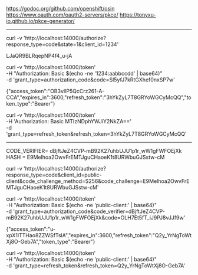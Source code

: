 https://godoc.org/github.com/openshift/osin
https://www.oauth.com/oauth2-servers/pkce/
https://tonyxu-io.github.io/pkce-generator/

---------------------------------------
curl -v 'http://localhost:14000/authorize?response_type=code&state=1&client_id=1234'

LJaQR9BLRqepNP4f4_u-jA

curl -v 'http://localhost:14000/token' \
-H "Authorization: Basic $(echo -ne '1234:aabbccdd' | base64)" \
-d 'grant_type=authorization_code&code=Sl5yfJ7kRtGXhef0nxSP7w'

{"access_token":"OB3vIlP5QcCrz261-A-CCA","expires_in":3600,"refresh_token":"3hYkZyL7T8GRYoWGCyMcQQ","token_type":"Bearer"}


curl -v 'http://localhost:14000/token' \
-H 'Authorization: Basic MTIzNDphYWJiY2NkZA==' \
-d 'grant_type=refresh_token&refresh_token=3hYkZyL7T8GRYoWGCyMcQQ'

--------------------------------------------

CODE_VERIFIER=     dBjftJeZ4CVP-mB92K27uhbUJU1p1r_wW1gFWFOEjXk
HASH =             E9Melhoa2OwvFrEMTJguCHaoeK1t8URWbuGJSstw-cM

curl -v 'http://localhost:14000/authorize?response_type=code&client_id=public-client&code_challenge_method=S256&code_challenge=E9Melhoa2OwvFrEMTJguCHaoeK1t8URWbuGJSstw-cM'

curl -v 'http://localhost:14000/token' \
-H "Authorization: Basic $(echo -ne 'public-client:' | base64)" \
-d 'grant_type=authorization_code&code_verifier=dBjftJeZ4CVP-mB92K27uhbUJU1p1r_wW1gFWFOEjXk&code=OLH7Et5fT_iJ9PJ8vJJf9w'

{"access_token":"u-xpX1lTTHao8ZZWSfTslA","expires_in":3600,"refresh_token":"Q2y_YrNgToWtXj8O-Geb7A","token_type":"Bearer"}

curl -v 'http://localhost:14000/token' \
-H "Authorization: Basic $(echo -ne 'public-client:' | base64)" \
-d 'grant_type=refresh_token&refresh_token=Q2y_YrNgToWtXj8O-Geb7A'
